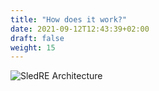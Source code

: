 ```yaml
---
title: "How does it work?"
date: 2021-09-12T12:43:39+02:00
draft: false
weight: 15
---
```


![SledRE Architecture](/images/SledREArchi.png)